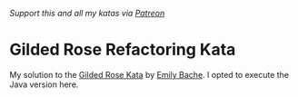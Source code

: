 _Support this and all my katas via [Patreon](https://www.patreon.com/EmilyBache)_

# Gilded Rose Refactoring Kata

My solution to the [Gilded Rose Kata](https://github.com/emilybache/GildedRose-Refactoring-Kata) by [
Emily Bache](https://github.com/emilybache).
I opted to execute the Java version here.

